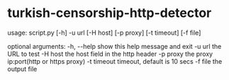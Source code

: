 turkish-censorship-http-detector
================================
usage: script.py [-h] -u url [-H host] [-p proxy] [-t timeout] [-f file]

optional arguments:
  -h, --help  show this help message and exit
  -u url      the URL to test
  -H host     the host field in the http header
  -p proxy    the proxy ip:port(http or https proxy)
  -t timeout  timeout, default is 10 secs
  -f file     the output file
